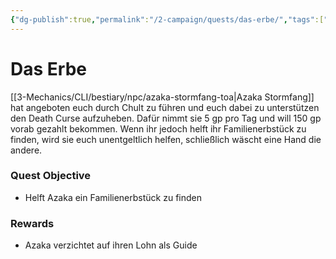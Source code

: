 ```yaml
---
{"dg-publish":true,"permalink":"/2-campaign/quests/das-erbe/","tags":["quest"]}
---
```



# Das Erbe

[[3-Mechanics/CLI/bestiary/npc/azaka-stormfang-toa\|Azaka Stormfang]] hat angeboten euch durch Chult zu führen und euch dabei zu unterstützen den Death Curse aufzuheben. Dafür nimmt sie 5 gp pro Tag und will 150 gp vorab gezahlt bekommen.
Wenn ihr jedoch helft ihr Familienerbstück zu finden, wird sie euch unentgeltlich helfen, schließlich wäscht eine Hand die andere.

### Quest Objective

- Helft Azaka ein Familienerbstück zu finden

### Rewards

- Azaka verzichtet auf ihren Lohn als Guide

